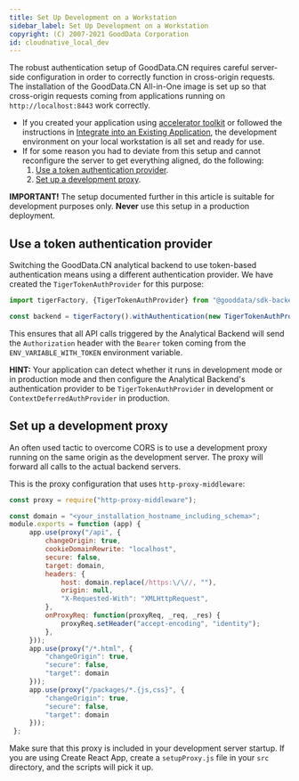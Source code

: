 ```yaml
---
title: Set Up Development on a Workstation
sidebar_label: Set Up Development on a Workstation
copyright: (C) 2007-2021 GoodData Corporation
id: cloudnative_local_dev
---
```


The robust authentication setup of GoodData.CN requires careful server-side configuration in order to correctly function in cross-origin requests. The installation of the GoodData.CN All-in-One image is set up so that cross-origin requests coming from applications running on `http://localhost:8443` work correctly.

* If you created your application using [accelerator toolkit](02_start__using_boilerplate.md) or followed the instructions in 
[Integrate into an Existing Application](06_cloudnative__integration.md), the development environment on your local workstation is all set and ready for use.
* If for some reason you had to deviate from this setup and cannot reconfigure the server to get everything aligned, do the following:
    1. [Use a token authentication provider](#use-a-token-authentication-provider).
    2. [Set up a development proxy](#set-up-a-development-proxy).

**IMPORTANT!** The setup documented further in this article is suitable for development purposes only. **Never** use this setup in a production deployment.

## Use a token authentication provider

Switching the GoodData.CN analytical backend to use token-based authentication means using a different authentication provider. We have created the `TigerTokenAuthProvider` for this purpose:

```javascript
import tigerFactory, {TigerTokenAuthProvider} from "@gooddata/sdk-backend-tiger";

const backend = tigerFactory().withAuthentication(new TigerTokenAuthProvider(process.env.ENV_VARIABLE_WITH_TOKEN));
```

This ensures that all API calls triggered by the Analytical Backend will send the `Authorization` header with the `Bearer` token coming from the `ENV_VARIABLE_WITH_TOKEN` environment variable.

**HINT:** Your application can detect whether it runs in development mode or in production mode and then configure the Analytical Backend's authentication provider to be `TigerTokenAuthProvider` in development or `ContextDeferredAuthProvider` in production. 

## Set up a development proxy
 
An often used tactic to overcome CORS is to use a development proxy running on the same origin as the development server. The proxy
will forward all calls to the actual backend servers.

This is the proxy configuration that uses `http-proxy-middleware`: 

```javascript
const proxy = require("http-proxy-middleware");

const domain = "<your_installation_hostname_including_schema>";
module.exports = function (app) {
     app.use(proxy("/api", {
         changeOrigin: true,
         cookieDomainRewrite: "localhost",
         secure: false,
         target: domain,
         headers: {
             host: domain.replace(/https:\/\//, ""),
             origin: null,
             "X-Requested-With": "XMLHttpRequest",
         },
         onProxyReq: function(proxyReq, _req, _res) {
             proxyReq.setHeader("accept-encoding", "identity");
         },
     }));
     app.use(proxy("/*.html", {
         "changeOrigin": true,
         "secure": false,
         "target": domain
     }));
     app.use(proxy("/packages/*.{js,css}", {
         "changeOrigin": true,
         "secure": false,
         "target": domain
     }));
 };
```

Make sure that this proxy is included in your development server startup. If you are using Create React App, create a `setupProxy.js` file in your `src` directory, and the scripts will pick it up.
